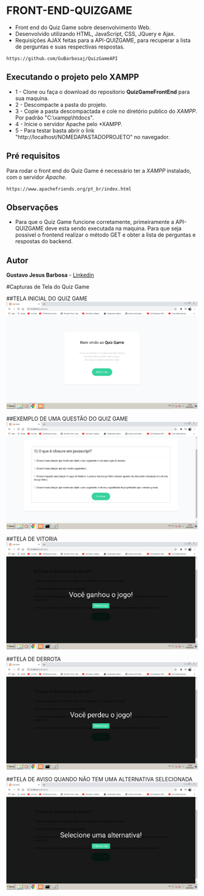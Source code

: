 # FRONT-END-QUIZGAME
* Front end do Quiz Game sobre desenvolvimento Web.  
* Desenvolvido utilizando HTML, JavaScript, CSS, JQuery e Ajax.
* Requisições AJAX feitas para a API-QUIZGAME, para recuperar a lista de perguntas e suas respectivas respostas.

```
https://github.com/GuBarbosaj/QuizGameAPI
```

## Executando o projeto pelo **XAMPP**

* 1 - Clone ou faça o download do repositorio **QuizGameFrontEnd** para sua maquína.
* 2 - Descompacte a pasta do projeto.
* 3 - Copie a pasta descompactada e cole no diretório publico do *XAMPP*. Por padrão "C:\xampp\htdocs".
* 4 - Inicie o servidor Apache pelo *XAMPP.
* 5 - Para testar basta abrir o link "http://localhost/NOMEDAPASTADOPROJETO" no navegador.


## Pré requisitos

Para rodar o front end do Quiz Game é necessário ter a *XAMPP* instalado, com o servidor *Apache*.

```
https://www.apachefriends.org/pt_br/index.html
```

## Observações

* Para que o Quiz Game funcione corretamente, primeiramente a API-QUIZGAME deve esta sendo executada na maquina. Para que seja possivel o frontend realizar o método GET e obter a lista de perguntas e respostas do backend.


## Autor

**Gustavo Jesus Barbosa** - [Linkedin](https://www.linkedin.com/in/gustavo-barbosa-92257a187/)

#Capturas de Tela do Quiz Game

##TELA INICIAL DO QUIZ GAME
![alt text](https://github.com/GuBarbosaj/QuizGameFrontEnd/blob/main/capturas/telaInicial.png)

##EXEMPLO DE UMA QUESTÃO DO QUIZ GAME
![alt text](https://github.com/GuBarbosaj/QuizGameFrontEnd/blob/main/capturas/questao1.png)

##TELA DE VITORIA
![alt text](https://github.com/GuBarbosaj/QuizGameFrontEnd/blob/main/capturas/vitoria.png)

##TELA DE DERROTA
![alt text](https://github.com/GuBarbosaj/QuizGameFrontEnd/blob/main/capturas/derrota.png)

##TELA DE AVISO QUANDO NÂO TEM UMA ALTERNATIVA SELECIONADA
![alt text](https://github.com/GuBarbosaj/QuizGameFrontEnd/blob/main/capturas/nSelecionado.png)
